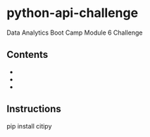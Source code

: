 # python-api-challenge
Data Analytics Boot Camp Module 6 Challenge

## Contents
- 
-
-

## Instructions
pip install citipy